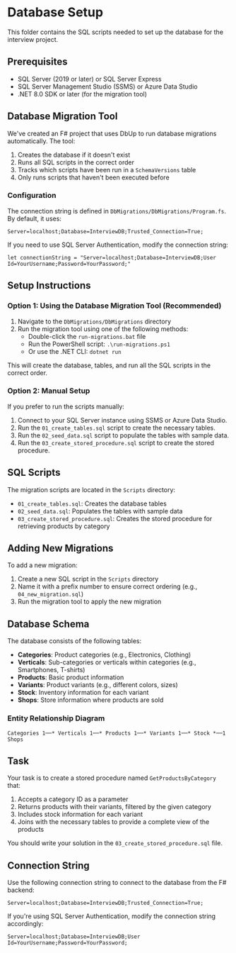 # Database Setup

This folder contains the SQL scripts needed to set up the database for the interview project.

## Prerequisites

- SQL Server (2019 or later) or SQL Server Express
- SQL Server Management Studio (SSMS) or Azure Data Studio
- .NET 8.0 SDK or later (for the migration tool)

## Database Migration Tool

We've created an F# project that uses DbUp to run database migrations automatically. The tool:

1. Creates the database if it doesn't exist
2. Runs all SQL scripts in the correct order
3. Tracks which scripts have been run in a `SchemaVersions` table
4. Only runs scripts that haven't been executed before

### Configuration

The connection string is defined in `DbMigrations/DbMigrations/Program.fs`. By default, it uses:

```
Server=localhost;Database=InterviewDB;Trusted_Connection=True;
```

If you need to use SQL Server Authentication, modify the connection string:

```
let connectionString = "Server=localhost;Database=InterviewDB;User Id=YourUsername;Password=YourPassword;"
```

## Setup Instructions

### Option 1: Using the Database Migration Tool (Recommended)

1. Navigate to the `DbMigrations/DbMigrations` directory
2. Run the migration tool using one of the following methods:
   - Double-click the `run-migrations.bat` file
   - Run the PowerShell script: `.\run-migrations.ps1`
   - Or use the .NET CLI: `dotnet run`

This will create the database, tables, and run all the SQL scripts in the correct order.

### Option 2: Manual Setup

If you prefer to run the scripts manually:

1. Connect to your SQL Server instance using SSMS or Azure Data Studio.
2. Run the `01_create_tables.sql` script to create the necessary tables.
3. Run the `02_seed_data.sql` script to populate the tables with sample data.
4. Run the `03_create_stored_procedure.sql` script to create the stored procedure.

## SQL Scripts

The migration scripts are located in the `Scripts` directory:

- `01_create_tables.sql`: Creates the database tables
- `02_seed_data.sql`: Populates the tables with sample data
- `03_create_stored_procedure.sql`: Creates the stored procedure for retrieving products by category

## Adding New Migrations

To add a new migration:

1. Create a new SQL script in the `Scripts` directory
2. Name it with a prefix number to ensure correct ordering (e.g., `04_new_migration.sql`)
3. Run the migration tool to apply the new migration

## Database Schema

The database consists of the following tables:

- **Categories**: Product categories (e.g., Electronics, Clothing)
- **Verticals**: Sub-categories or verticals within categories (e.g., Smartphones, T-shirts)
- **Products**: Basic product information
- **Variants**: Product variants (e.g., different colors, sizes)
- **Stock**: Inventory information for each variant
- **Shops**: Store information where products are sold

### Entity Relationship Diagram

```
Categories 1──* Verticals 1──* Products 1──* Variants 1──* Stock *──1 Shops
```

## Task

Your task is to create a stored procedure named `GetProductsByCategory` that:

1. Accepts a category ID as a parameter
2. Returns products with their variants, filtered by the given category
3. Includes stock information for each variant
4. Joins with the necessary tables to provide a complete view of the products

You should write your solution in the `03_create_stored_procedure.sql` file.

## Connection String

Use the following connection string to connect to the database from the F# backend:

```
Server=localhost;Database=InterviewDB;Trusted_Connection=True;
```

If you're using SQL Server Authentication, modify the connection string accordingly:

```
Server=localhost;Database=InterviewDB;User Id=YourUsername;Password=YourPassword;
``` 